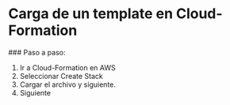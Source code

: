 # Carga de un template en Cloud-Formation

### Paso a paso:


1. Ir a Cloud-Formation en AWS
2. Seleccionar Create Stack
3. Cargar el archivo y siguiente.
4. Siguiente